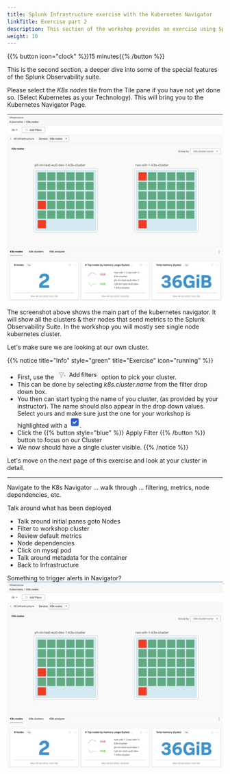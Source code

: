 ```yaml
---
title: Splunk Infrastructure exercise with the Kubernetes Navigator
linkTitle: Exercise part 2
description: This section of the workshop provides an exercise using Splunk infra monitoring based on the Kubernetes Navigator.
weight: 10
---
```


{{% button icon="clock" %}}15 minutes{{% /button %}}

This is the second section, a deeper dive into some of the special features of the Splunk Observability suite.

Please select the *K8s nodes* tile from the Tile pane if you have not yet done so.
(Select Kubernetes as your Technology). This will bring you to the Kubernetes Navigator Page.

![Kubernetes](../images/im-kubernetes.png?width=40vw)

The screenshot above shows the main part of the kubernetes navigator. It will show all the clusters & their nodes that send metrics to the Splunk Observability Suite. In the workshop you will mostly see single node kubernetes cluster.

Let's make sure we are looking at our own cluster.

{{% notice title="Info" style="green" title="Exercise" icon="running" %}}

* First, use the ![k8s filter](../images/k8s-add-filter.png?classes=inline) option to pick your cluster.
* This can be done by selecting *k8s.cluster.name* from the filter drop down box.
* You then can start typing the name of you cluster, (as provided by your instructor). The name should also appear in the drop down values. Select yours and make sure just the one for your workshop is highlighted with a ![blue tick](../images/k8s-blue-tick.png?classes=inline).
* Click the {{% button style="blue"  %}}  Apply Filter   {{% /button %}} button to focus on our Cluster
* We now should have a single cluster visible.
{{% /notice %}}

Let's move on the next page of this exercise and look at your cluster in detail.

---

Navigate to the K8s Navigator ... walk through ... filtering, metrics, node dependencies, etc.

Talk around what has been deployed

* Talk around initial panes goto Nodes
* Filter to workshop cluster
* Review default metrics
* Node dependencies
* Click on mysql pod
* Talk around metadata for the container
* Back to Infrastructure

Something to trigger alerts in Navigator?
![Kubernetes](../images/im-kubernetes.png)
